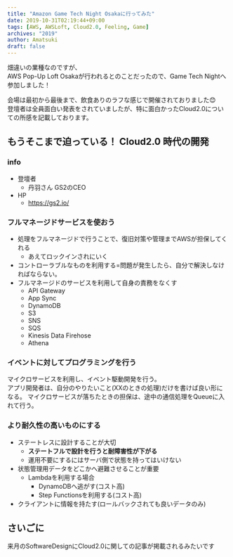 ```yaml
---
title: "Amazon Game Tech Night Osakaに行ってみた"
date: 2019-10-31T02:19:44+09:00
tags: [AWS, AWSLoft, Cloud2.0, Feeling, Game]
archives: "2019"
author: Amatsuki
draft: false
---
```

畑違いの業種なのですが、  
AWS Pop-Up Loft Osakaが行われるとのことだったので、Game Tech Nightへ参加しました！

会場は最初から最後まで、飲食ありのラフな感じで開催されておりました😊  
登壇者は全員面白い発表をされていましたが、特に面白かったCloud2.0についての所感を記載しております。

## もうそこまで迫っている！ Cloud2.0 時代の開発
### info
- 登壇者
    - 丹羽さん GS2のCEO
- HP
    - https://gs2.io/

### フルマネージドサービスを使おう
- 処理をフルマネージドで行うことで、復旧対策や管理までAWSが担保してくれる
    - あえてロックインされにいく
- コントローラブルなものを利用する=問題が発生したら、自分で解決しなければならない。
- フルマネージドのサービスを利用して自身の責務をなくす
    - API Gateway
    - App Sync
    - DynamoDB
    - S3
    - SNS
    - SQS
    - Kinesis Data Firehose
    - Athena

### イベントに対してプログラミングを行う
マイクロサービスを利用し、イベント駆動開発を行う。  
アプリ開発者は、自分のやりたいこと(XXのときの処理)だけを書けば良い形になる。
マイクロサービスが落ちたときの担保は、途中の通信処理をQueueに入れて行う。

### より耐久性の高いものにする
- ステートレスに設計することが大切
    - **ステートフルで設計を行うと耐障害性が下がる**
    - 運用不要にするにはサーバ側で状態を持ってはいけない
- 状態管理用データをどこかへ避難させることが重要
    - Lambdaを利用する場合
        - DynamoDBへ逃がす(コスト高)
        - Step Functionsを利用する(コスト高)
- クライアントに情報を持たす(ロールバックされても良いデータのみ)

## さいごに
来月のSoftwareDesignにCloud2.0に関しての記事が掲載されるみたいです